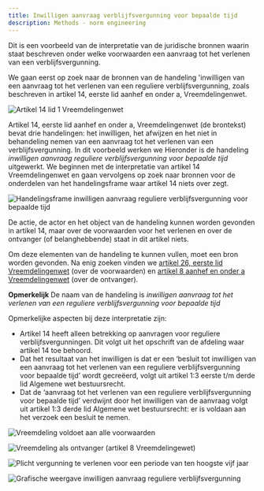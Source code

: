 ```yaml
---
title: Inwilligen aanvraag verblijfsvergunning voor bepaalde tijd
description: Methods - norm engineering
---
```

Dit is een voorbeeld van de interpretatie van de juridische bronnen waarin staat beschreven onder welke voorwaarden een aanvraag tot het verlenen van een verblijfsvergunning.

We gaan eerst op zoek naar de bronnen van de handeling 'inwilligen van een aanvraag tot het verlenen van een reguliere verblijfsvergunning, zoals beschreven in artikel 14, eerste lid aanhef en onder a, Vreemdelingenwet.

![Artikel 14 lid 1 Vreemdelingenwet](../../../../static/img/artikel-14-lid-1-vw.png)

Artikel 14, eerste lid aanhef en onder a, Vreemdelingenwet (de brontekst) bevat drie handelingen: het inwilligen, het afwijzen en het niet in behandeling nemen van een aanvraag tot het verlenen van een verblijfsvergunning. In dit voorbeeld werken we Hieronder is de handeling _inwilligen aanvraag reguliere verblijfsvergunning voor bepaalde tijd_ uitgewerkt. We beginnen met de interpretatie van artikel 14 Vreemdelingenwet en gaan vervolgens op zoek naar bronnen voor de onderdelen van het handelingsframe waar artikel 14 niets over zegt.

![Handelingsframe inwilligen aanvraag reguliere verblijfsvergunning voor bepaalde tijd](../../../../static/img/handelingsframe-inwilligen-rvv-artikel-14-lid-1-onder-a-vw.png)

De actie, de actor en het object van de handeling kunnen worden gevonden in artikel 14, maar over de voorwaarden voor het verlenen en over de ontvanger (of belanghebbende) staat in dit artikel niets.

Om deze elementen van de handeling te kunnen vullen, moet een bron worden gevonden. Na enig zoeken vinden we [artikel 26, eerste lid Vreemdelingenwet](https://wetten.overheid.nl/BWBR0011823/2022-10-01/0#Hoofdstuk3_Afdeling3_Paragraaf5_Artikel26) (over de voorwaarden) en [artikel 8 aanhef en onder a Vreemdelingenwet](https://wetten.overheid.nl/BWBR0011823/2022-10-01/0#Hoofdstuk3_Afdeling1_Artikel8) (over de ontvanger).

**Opmerkelijk**
De naam van de handeling is *inwilligen aanvraag tot het verlenen van een reguliere verblijfsvergunning voor bepaalde tijd* 

Opmerkelijke aspecten bij deze interpretatie zijn:
- Artikel 14 heeft alleen betrekking op aanvragen voor reguliere verblijfsvergunningen. Dit volgt uit het opschrift van de afdeling waar artikel 14 toe behoord.
- Dat het resultaat van het inwilligen is dat er een ‘besluit tot inwilligen van een aanvraag tot het verlenen van een reguliere verblijfsvergunning voor bepaalde tijd’ wordt gecreëerd, volgt uit artikel 1:3 eerste t/m derde lid Algemene wet bestuursrecht.
- Dat de ‘aanvraag tot het verlenen van een reguliere verblijfsvergunning voor bepaalde tijd’ verdwijnt door het inwilligen van de aanvraag volgt uit artikel 1:3 derde lid Algemene wet bestuursrecht: er is voldaan aan het verzoek een besluit te nemen.

![Vreemdeling voldoet aan alle voorwaarden](../../../../static/img/feit-vreemdeling-voldoet-aan-alle-voorwaarden-artikel-26-lid-1-vw.png)

![Vreemdeling als ontvanger (artikel 8 Vreemdelingewet)](../../../../static/img/handelingsframe-inwilligen-rvv-artikel-8-onder-a-vw.png)

![Plicht vergunning te verlenen voor een periode van ten hoogste vijf jaar](../../../../static/img/feit_plicht_-verblijfsvergunning-voor-ten-hoogste-vijf-jaar-artikel-14-lid-4-vw.png)

![Grafische weergave inwilligen aanvraag reguliere verblijfsvergunning](../../../../static/img/handeling-inwilligen-aanvraag-reguliere-verblijfsvergunning-voor-bepaalde-artikel-14-lid-1-vw-grafisch.png)
